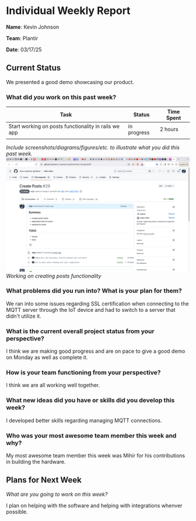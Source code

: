 # Individual Weekly Report

**Name**: Kevin Johnson

**Team**: Plantir

**Date**: 03/17/25

## Current Status

We presented a good demo showcasing our product.

### What did _you_ work on this past week?

| Task | Status | Time Spent | 
| ---- | ------ | ---------- |
|  Start working on posts functionality in rails we app   |   in progress     |   2 hours  |
|      |        |            |

*Include screenshots/diagrams/figures/etc. to illustrate what you did this past week.*
![Draft PR for managing posts](./assets/posts_pr.png)
*Working on creating posts functionality*

### What problems did you run into? What is your plan for them?

We ran into some issues regarding SSL certification when connecting to the MQTT server through the IoT device
and had to switch to a server that didn't utilize it.

### What is the current overall project status from your perspective? 

I think we are making good progress and are on pace to give a good demo on Monday as well as complete it.

### How is your team functioning from your perspective?

I think we are all working well together.

### What new ideas did you have or skills did you develop this week?

I developed better skills regarding managing MQTT connections.

### Who was your most awesome team member this week and why?

My most awesome team member this week was Mihir for his contributions in building the hardware.

## Plans for Next Week

*What are you going to work on this week?*

I plan on helping with the software and helping with integrations whenver possible.
